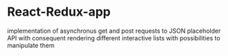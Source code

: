 # React-Redux-app
implementation of asynchronus get and post requests to JSON placeholder API with consequent 
rendering different interactive lists with possibilities to manipulate them
